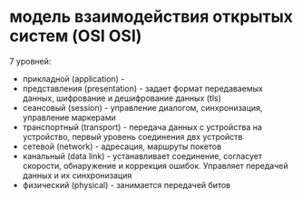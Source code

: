 # модель взаимодействия открытых систем (OSI OSI)

7 уровней:

- прикладной (application) -
- представления (presentation) - задает формат передаваемых данных, шифрование и дешифрование данных (tls)
- сеансовый (session) - управление диалогом, синхронизация, управление маркерами
- транспортный (transport) - передача данных с устройства на устройство, первый уровень соединения двх устройств
- сетевой (network) - адресация, маршруты покетов
- канальный (data link) - устанавливает соединение, согласует скорости, обнаружение и коррекция ошибок. Управляет передачей данных и их синхронизация
- физический (physical) - занимается передачей битов
